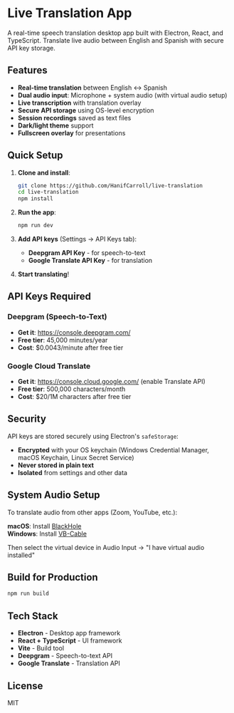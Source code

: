 # Live Translation App

A real-time speech translation desktop app built with Electron, React, and TypeScript. Translate live audio between English and Spanish with secure API key storage.

## Features

- **Real-time translation** between English ↔ Spanish
- **Dual audio input**: Microphone + system audio (with virtual audio setup)
- **Live transcription** with translation overlay
- **Secure API storage** using OS-level encryption
- **Session recordings** saved as text files
- **Dark/light theme** support
- **Fullscreen overlay** for presentations

## Quick Setup

1. **Clone and install**:
   ```bash
   git clone https://github.com/HanifCarroll/live-translation
   cd live-translation
   npm install
   ```

2. **Run the app**:
   ```bash
   npm run dev
   ```

3. **Add API keys** (Settings → API Keys tab):
   - **Deepgram API Key** - for speech-to-text
   - **Google Translate API Key** - for translation

4. **Start translating**!

## API Keys Required

### Deepgram (Speech-to-Text)
- **Get it**: https://console.deepgram.com/
- **Free tier**: 45,000 minutes/year
- **Cost**: $0.0043/minute after free tier

### Google Cloud Translate
- **Get it**: https://console.cloud.google.com/ (enable Translate API)
- **Free tier**: 500,000 characters/month  
- **Cost**: $20/1M characters after free tier

## Security

API keys are stored securely using Electron's `safeStorage`:
- **Encrypted** with your OS keychain (Windows Credential Manager, macOS Keychain, Linux Secret Service)
- **Never stored in plain text**
- **Isolated** from settings and other data

## System Audio Setup

To translate audio from other apps (Zoom, YouTube, etc.):

**macOS**: Install [BlackHole](https://existential.audio/blackhole/)  
**Windows**: Install [VB-Cable](https://vb-audio.com/Cable/)

Then select the virtual device in Audio Input → "I have virtual audio installed"

## Build for Production

```bash
npm run build
```

## Tech Stack

- **Electron** - Desktop app framework
- **React + TypeScript** - UI framework
- **Vite** - Build tool
- **Deepgram** - Speech-to-text API
- **Google Translate** - Translation API

## License

MIT
